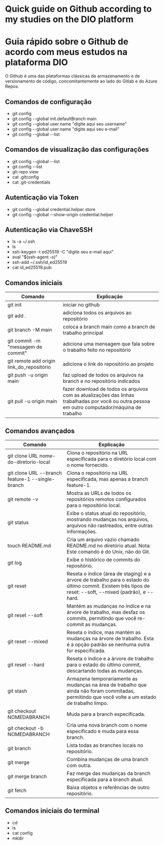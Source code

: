 
# Quick guide on Github according to my studies on the DIO platform

# Guia rápido sobre o Github de acordo com meus estudos na plataforma DIO

O Github é uma das plataformas clássicas de armazenamento e de versionamento de código, concomitantemente ao lado do Gitlab e do Azure Repos.

## Comandos de configuração
- git config 
- git config --global init.defaultBranch main
- git config --global user.name "digite aqui seu username"
- git config --global user.name "digite aqui seu e-mail"
- git config --global --list 

## Comandos de visualização das configurações 
- git config --global --list
- git config --list
- gh repo view
- cat .gitconfig
- cat .git-credentials


## Autenticação via Token 
- git config --global credential.helper store
- git config --global --show-origin credential.helper

## Autenticação via ChaveSSH
- ls -a ~/.ssh 
- ls
- ssh-keygen -t ed25519 -C "digite seu e-mail aqui"
- eval "$(ssh-agent -s)"
- ssh-add ~/.ssh/id_ed25519
- cat id_ed25519.pub


## Comandos iniciais

| Comando | Explicação |
| ----- | --------|
| git init | iniciar no github |
| git add . | adiciona todos os arquivos ao repositório | 
| git branch -M main | coloca a branch main como a branch de trabalho principal |
| git commit -m "messagem de commit" | adiciona uma mensagem que fala sobre o trabalho feito no repositório |
| git remote add origin link_do_repositório | adiciona o link do repositório ao projeto |
| git push -u origin main | faz upload de todos os arquivos na branch e no repositório indicados |
| git pull -u origin main | fazer download de todos os arquivos com as atualizações das linhas trabalhadas por você ou outra pessoa em outro computador/máquina de trabalho |

## Comandos avançados
| Comando | Explicação |
| ----- | --------|
| git clone URL nome-do-diretorio-local	| Clona o repositório na URL especificada para o diretório local com o nome fornecido.|
| git clone URL --branch feature-1 --single-branch	| Clona o repositório na URL especificada, mas apenas a branch feature-1.|
| git remote -v	| Mostra as URLs de todos os repositórios remotos configurados para o repositório local.|
| git status	| Exibe o status atual do repositório, mostrando mudanças nos arquivos, arquivos não rastreados, entre outras informações.|
| touch README.md |	Cria um arquivo vazio chamado README.md no diretório atual. Nota: Este comando é do Unix, não do Git.|
| git log	| Exibe o histórico de commits do repositório.|
| git reset	| Reseta o índice (área de staging) e a árvore de trabalho para o estado do último commit. Existem três tipos de reset: --soft, --mixed (padrão), e --hard. |
| git reset --soft	| Mantém as mudanças no índice e na árvore de trabalho, mas desfaz os commits, permitindo que você re-commit as mudanças.
| git reset --mixed |	Reseta o índice, mas mantém as mudanças na árvore de trabalho. Esta é a opção padrão se nenhuma outra for especificada.
| git reset --hard	| Reseta o índice e a árvore de trabalho para o estado do último commit, descartando todas as mudanças.
| git stash	| Armazena temporariamente as mudanças na área de trabalho que ainda não foram commitadas, permitindo que você volte a um estado de trabalho limpo.
| git checkout NOMEDABRANCH |	Muda para a branch especificada.
| git checkout -b NOMEDABRANCH	| Cria uma nova branch com o nome especificado e muda para essa branch.
| git branch	| Lista todas as branches locais no repositório.
| git merge	| Combina mudanças de uma branch com outra.
| git merge branch	| Faz merge das mudanças da branch especificada para a branch atual.
| git fetch |	Baixa objetos e referências de outro repositório.


## Comandos iniciais do terminal

- cd 
- ls
- cat config
- mkdir

